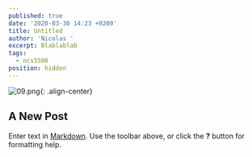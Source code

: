 ```yaml
---
published: true
date: '2020-03-30 14:23 +0200'
title: Untitled
author: 'Nicolas '
excerpt: Blablablab
tags:
  - ncs5500
position: hidden
---
```

![09.png]({{site.baseurl}}/images/09.png){: .align-center}



## A New Post

Enter text in [Markdown](http://daringfireball.net/projects/markdown/). Use the toolbar above, or click the **?** button for formatting help.

